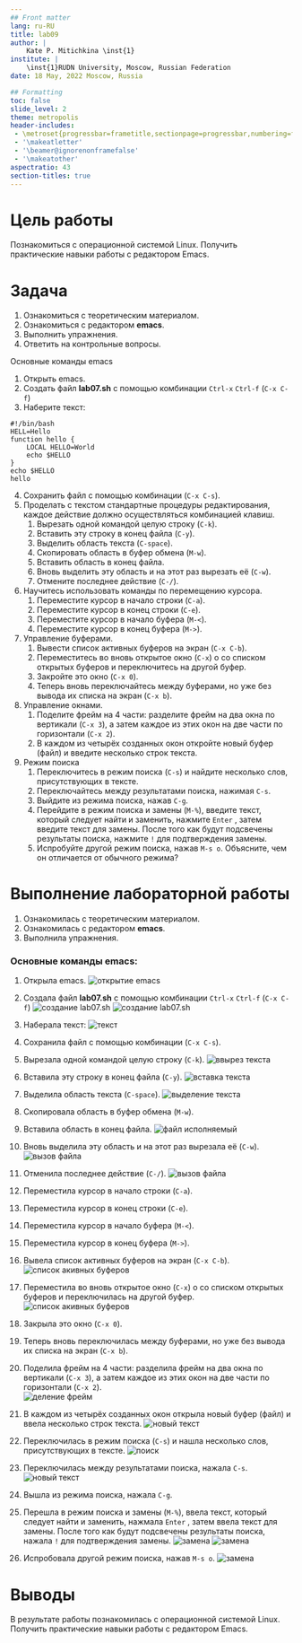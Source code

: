 ```yaml
---
## Front matter
lang: ru-RU
title: lab09
author: |
	Kate P. Mitichkina \inst{1}
institute: |
	\inst{1}RUDN University, Moscow, Russian Federation
date: 18 May, 2022 Moscow, Russia

## Formatting
toc: false
slide_level: 2
theme: metropolis
header-includes: 
 - \metroset{progressbar=frametitle,sectionpage=progressbar,numbering=fraction}
 - '\makeatletter'
 - '\beamer@ignorenonframefalse'
 - '\makeatother'
aspectratio: 43
section-titles: true
---
```

# Цель работы

Познакомиться с операционной системой Linux. Получить практические навыки работы с редактором Emacs.

# Задача
1.	Ознакомиться с теоретическим материалом.
2.	Ознакомиться с редактором **emacs**.
3.	Выполнить упражнения.
4.	Ответить на контрольные вопросы.

 
Основные команды emacs
1.	Открыть emacs.
2.	Создать файл **lab07.sh** с помощью комбинации `Ctrl-x` `Ctrl-f` (`C-x C-f`)
3.	Наберите текст:
```
#!/bin/bash 
HELL=Hello 
function hello {
    LOCAL HELLO=World
    echo $HELLO
}
echo $HELLO 
hello
```
4.	Сохранить файл с помощью комбинации	(`C-x C-s`).
5.	Проделать с текстом стандартные процедуры редактирования, каждое действие должно осуществляться комбинацией клавиш.
    1.	Вырезать одной командой целую строку (`С-k`).
    2.	Вставить эту строку в конец файла (`C-y`).
    3.	Выделить область текста (`C-space`).
    4.	Скопировать область в буфер обмена (`M-w`).
    5.	Вставить область в конец файла.
    6.	Вновь выделить эту область и на этот раз вырезать её (`C-w`).
    7.	Отмените последнее действие (`C-/`).
6.	Научитесь использовать команды по перемещению курсора.
    1.	Переместите курсор в начало строки (`C-a`).
    2.	Переместите курсор в конец строки (`C-e`).
    3.	Переместите курсор в начало буфера (`M-<`).
    4.	Переместите курсор в конец буфера (`M->`).
7.	Управление буферами.
    1.	Вывести список активных буферов на экран (`C-x C-b`).
    2.	Переместитесь во вновь открытое окно (`C-x`) o со списком открытых буферов и переключитесь на другой буфер.
    3.	Закройте это окно (`C-x 0`).
    4.	Теперь вновь переключайтесь между буферами, но уже без вывода их списка на экран (`C-x b`).
8.	Управление окнами.
    1.	Поделите фрейм на 4 части: разделите фрейм на два окна по вертикали (`C-x 3`), а затем каждое из этих окон на две части по горизонтали (`C-x 2`).      
    2.	В каждом из четырёх созданных окон откройте новый буфер (файл) и введите несколько строк текста.
9.	Режим поиска
    1.	Переключитесь в режим поиска (`C-s`) и найдите несколько слов, присутствующих в тексте.
    2.	Переключайтесь между результатами поиска, нажимая `C-s`.
    3.	Выйдите из режима поиска, нажав `C-g`.
    4.	Перейдите в режим поиска и замены (`M-%`), введите текст, который следует найти и заменить, нажмите `Enter` , затем введите текст для замены. После того как будут подсвечены результаты поиска, нажмите `!` для подтверждения замены.
    5.	Испробуйте другой режим поиска, нажав `M-s o`. Объясните, чем он отличается от
    обычного режима?

# Выполнение лабораторной работы
1.	Ознакомилась с теоретическим материалом.
2.	Ознакомилась с редактором  **emacs**.
3.	Выполнила упражнения.

### Основные команды emacs:
1. Открыла emacs.
![открытие emacs](/report/img/1.png)  

2.	Создала файл **lab07.sh** с помощью комбинации `Ctrl-x` `Ctrl-f` (`C-x C-f`)
![создание lab07.sh](/report/img/2.png)
![создание lab07.sh](/report/img/3.png)

3.	Наберала текст:
![текст](/report/img/4.png)

4.	Сохранила файл с помощью комбинации	(`C-x C-s`).

 
5.	Вырезала одной командой целую строку (`С-k`).
![ввырез текста](/report/img/5.png)

6.	Вставила эту строку в конец файла (`C-y`).
![вставка текста](/report/img/6.png)
 
7. Выделила область текста (`C-space`).
![выделение текста](/report/img/7.png)

8. Скопировала область в буфер обмена (`M-w`).

9. Вставила область в конец файла.
![файл исполняемый](/report/img/8.png)

10. Вновь выделила эту область и на этот раз вырезала её (`C-w`).
![вызов файла](/report/img/9.png)
11. Отменила последнее действие (`C-/`).
![вызов файла](/report/img/10.png)
12. Переместила курсор в начало строки (`C-a`).
13.	Переместила курсор в конец строки (`C-e`).
14.	Переместила курсор в начало буфера (`M-<`).
15.	Переместила курсор в конец буфера (`M->`).



16. Вывела список активных буферов на экран (`C-x C-b`).
![список акивных буферов](/report/img/28.png)
17.	Переместила во вновь открытое окно (`C-x`) o со списком открытых буферов и переключилась на другой буфер.
![список акивных буферов](/report/img/27.png)
18.	Закрыла это окно (`C-x 0`).
19.	Теперь вновь переключилась между буферами, но уже без вывода их списка на экран (`C-x b`).
20.	Поделила фрейм на 4 части: разделила фрейм на два окна по вертикали (`C-x 3`), а затем каждое из этих окон на две части по горизонтали (`C-x 2`).  
![деление фрейм](/report/img/17.png)  

21.	В каждом из четырёх созданных окон открыла новый буфер (файл) и ввела несколько строк текста.
![новый текст](/report/img/18.png)

22.	Переключилась в режим поиска (`C-s`) и нашла несколько слов, присутствующих в тексте.
![поиск](/report/img/19.png)

23.	Переключилась между результатами поиска, нажала `C-s`.
![новый текст](/report/img/20.png)
24.	Вышла из режима поиска, нажала `C-g`.

25.	Перешла в режим поиска и замены (`M-%`), ввела текст, который следует найти и заменить, нажмала `Enter` , затем ввела текст для замены. После того как будут подсвечены результаты поиска, нажала `!` для подтверждения замены.
![замена](/report/img/24.png)
![замена](/report/img/25.png)
26.	Испробовала другой режим поиска, нажав `M-s o`.
![замена](/report/img/26.png)


# Выводы
В результате работы познакомилась с операционной системой Linux. Получить практические навыки работы с редактором Emacs.




